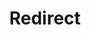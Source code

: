 ﻿---
layout: src/layouts/Redirect.astro
title: Redirect
redirect: /docs/projects/custom-step-templates
pubDate:  2023-01-01
navSearch: false
navSitemap: false
navMenu: false
---
